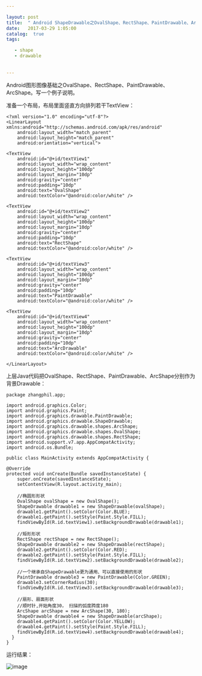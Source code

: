 ```yaml
---

layout: post
title:  " Android ShapeDrawable之OvalShape、RectShape、PaintDrawable、ArcShape"
date:   2017-03-29 1:05:00
catalog:  true
tags:

   - shape
   - drawable
  
   
---
```


Android图形图像基础之OvalShape、RectShape、PaintDrawable、ArcShape。写一个例子说明。

准备一个布局，布局里面竖直方向排列若干TextView：

    <?xml version="1.0" encoding="utf-8"?>  
    <LinearLayout xmlns:android="http://schemas.android.com/apk/res/android"  
        android:layout_width="match_parent"  
        android:layout_height="match_parent"  
        android:orientation="vertical">  
  
    <TextView  
        android:id="@+id/textView1"  
        android:layout_width="wrap_content"  
        android:layout_height="100dp"  
        android:layout_margin="10dp"  
        android:gravity="center"  
        android:padding="10dp"  
        android:text="OvalShape"  
        android:textColor="@android:color/white" />  
  
    <TextView  
        android:id="@+id/textView2"  
        android:layout_width="wrap_content"  
        android:layout_height="100dp"  
        android:layout_margin="10dp"  
        android:gravity="center"  
        android:padding="10dp"  
        android:text="RectShape"  
        android:textColor="@android:color/white" />  
  
    <TextView  
        android:id="@+id/textView3"  
        android:layout_width="wrap_content"  
        android:layout_height="100dp"  
        android:layout_margin="10dp"  
        android:gravity="center"  
        android:padding="10dp"  
        android:text="PaintDrawable"  
        android:textColor="@android:color/white" />  
  
    <TextView  
        android:id="@+id/textView4"  
        android:layout_width="wrap_content"  
        android:layout_height="100dp"  
        android:layout_margin="10dp"  
        android:gravity="center"  
        android:padding="10dp"  
        android:text="ArcDrawable"  
        android:textColor="@android:color/white" />  
  
    </LinearLayout>  
    
上层Java代码把OvalShape、RectShape、PaintDrawable、ArcShape分别作为背景Drawable：

    package zhangphil.app;  
  
    import android.graphics.Color;  
    import android.graphics.Paint;  
    import android.graphics.drawable.PaintDrawable;  
    import android.graphics.drawable.ShapeDrawable;  
    import android.graphics.drawable.shapes.ArcShape;  
    import android.graphics.drawable.shapes.OvalShape;  
    import android.graphics.drawable.shapes.RectShape;  
    import android.support.v7.app.AppCompatActivity;  
    import android.os.Bundle;  
  
    public class MainActivity extends AppCompatActivity {  
  
    @Override  
    protected void onCreate(Bundle savedInstanceState) {  
        super.onCreate(savedInstanceState);  
        setContentView(R.layout.activity_main);  
  
        //椭圆形形状  
        OvalShape ovalShape = new OvalShape();  
        ShapeDrawable drawable1 = new ShapeDrawable(ovalShape);  
        drawable1.getPaint().setColor(Color.BLUE);  
        drawable1.getPaint().setStyle(Paint.Style.FILL);  
        findViewById(R.id.textView1).setBackgroundDrawable(drawable1);  
  
        //矩形形状  
        RectShape rectShape = new RectShape();  
        ShapeDrawable drawable2 = new ShapeDrawable(rectShape);  
        drawable2.getPaint().setColor(Color.RED);  
        drawable2.getPaint().setStyle(Paint.Style.FILL);  
        findViewById(R.id.textView2).setBackgroundDrawable(drawable2);  
  
        //一个继承自ShapeDrawable更为通用、可以直接使用的形状  
        PaintDrawable drawable3 = new PaintDrawable(Color.GREEN);  
        drawable3.setCornerRadius(30);  
        findViewById(R.id.textView3).setBackgroundDrawable(drawable3);  
  
        //扇形、扇面形状  
        //顺时针,开始角度30， 扫描的弧度跨度180  
        ArcShape arcShape = new ArcShape(30, 180);  
        ShapeDrawable drawable4 = new ShapeDrawable(arcShape);  
        drawable4.getPaint().setColor(Color.YELLOW);  
        drawable4.getPaint().setStyle(Paint.Style.FILL);  
        findViewById(R.id.textView4).setBackgroundDrawable(drawable4);  
      }  
    }  
    
运行结果：

![image](http://img.blog.csdn.net/20160725164731140?watermark/2/text/aHR0cDovL2Jsb2cuY3Nkbi5uZXQv/font/5a6L5L2T/fontsize/400/fill/I0JBQkFCMA==/dissolve/70/gravity/Center)